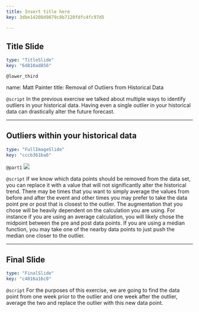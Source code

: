 ```yaml
---
title: Insert title here
key: 3dbe14208d9879c8b7120fdfc4fc97d5

---
```

## Title Slide

```yaml
type: "TitleSlide"
key: "6d810ad856"
```

`@lower_third`

name: Matt Painter
title: Removal of Outliers from Historical Data


`@script`
In the previous exercise we talked about multiple ways to identify outliers in your historical data.  Having even a single outlier in your historical data can drastically alter the future forecast.


---
## Outliers within your historical data

```yaml
type: "FullImageSlide"
key: "cccb361ba6"
```

`@part1`
![](https://i.imgur.com/n89VBtt.png)


`@script`
If we know which data points should be removed from the data set, you can replace it with a value that will not significantly alter the historical trend.  There may be times that you want to simply average the values from before and after the event and other times you may prefer to take the data point pre or post that is closest to the outlier.  The augmentation that you chose will be heavily dependent on the calculation you are using.  For instance if you are using an average calculation, you will likely chose the midpoint between the pre and post data points.  If you are using a median function, you may take one of the nearby data points to just push the median one closer to the outlier.


---
## Final Slide

```yaml
type: "FinalSlide"
key: "c4016a16c0"
```

`@script`
For the purposes of this exercise, we are going to find the data point from one week prior to the outlier and one week after the outlier, average the two and replace the outlier with this new data point.

